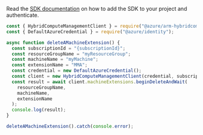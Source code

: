 Read the [SDK documentation](https://github.com/Azure/azure-sdk-for-js/blob/%40azure%2Farm-hybridcompute_3.1.0-beta.1/sdk/hybridcompute/arm-hybridcompute/README.md) on how to add the SDK to your project and authenticate.

```javascript
const { HybridComputeManagementClient } = require("@azure/arm-hybridcompute");
const { DefaultAzureCredential } = require("@azure/identity");

async function deleteAMachineExtension() {
  const subscriptionId = "{subscriptionId}";
  const resourceGroupName = "myResourceGroup";
  const machineName = "myMachine";
  const extensionName = "MMA";
  const credential = new DefaultAzureCredential();
  const client = new HybridComputeManagementClient(credential, subscriptionId);
  const result = await client.machineExtensions.beginDeleteAndWait(
    resourceGroupName,
    machineName,
    extensionName
  );
  console.log(result);
}

deleteAMachineExtension().catch(console.error);
```

